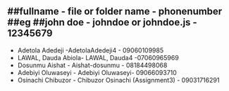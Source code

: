 ##fullname - file or folder name - phonenumber
##eg
##john doe - johndoe or johndoe.js - 12345679
---------------------------------------------
- Adetola Adedeji -AdetolaAdedeji4 - 09060109985
- LAWAL, Dauda Abiola- LAWAL, Dauda4 -07060965969
- Dosunmu Aishat - Aishat-dosunmu - 08184498068
- Adebiyi Oluwaseyi - Adebiyi Oluwaseyi- 09066093710
- Osinachi Chibuzor - Chibuzor Osinachi (Assignment3) - 09031716291

